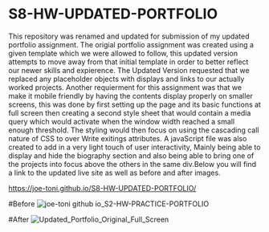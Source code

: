 # S8-HW-UPDATED-PORTFOLIO
This repository was renamed and updated for submission of my updated portfolio assignment. The origial portfolio assignment was created using a given template which we were allowed to follow, this updated version attempts to move away from that initial template in order to better reflect our newer skills and expierence. The Updated Version requested that we replaced any placeholder objects with displays and links to our actually worked projects. Another requierment for this assignment was that we make it mobile friendly by having the contents display properly on smaller screens, this was done by first setting up the page and its basic functions at full screen then creating a second style sheet that would contain a media query which would activate when the window width reached a small enough threshold. The styling would then focus on using the cascading call nature of CSS to over Write exitings attributes. A javaScript file was also created to add in a very light touch of user interactivity, Mainly being able to display and hide the biography section and also being able to bring one of the projects into focus above the others in the same div.Below you will find a link to the updated live site as well as before and after images.

https://joe-toni.github.io/S8-HW-UPDATED-PORTFOLIO/

#Before
![joe-toni github io_S2-HW-PRACTICE-PORTFOLIO](https://user-images.githubusercontent.com/84884625/140609104-38921759-dfec-4eb8-b975-2e2201713acc.png)

#After
![Updated_Portfolio_Original_Full_Screen](https://user-images.githubusercontent.com/84884625/140609119-cfe18d2c-3bb1-442a-8892-b82a1e9f2b9b.png)
